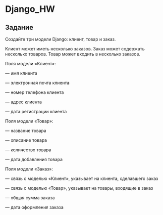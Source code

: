 # Django_HW
## Задание
Создайте три модели Django: клиент, товар и заказ.

Клиент может иметь несколько заказов. Заказ может содержать несколько товаров. Товар может входить в несколько заказов.

Поля модели «Клиент»:

— имя клиента

— электронная почта клиента

— номер телефона клиента

— адрес клиента

— дата регистрации клиента


Поля модели «Товар»:

— название товара

— описание товара

— количество товара

— дата добавления товара


Поля модели «Заказ»:

— связь с моделью «Клиент», указывает на клиента, сделавшего заказ

— связь с моделью «Товар», указывает на товары, входящие в заказ

— общая сумма заказа

— дата оформления заказа